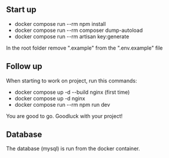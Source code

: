 ## Start up
- docker compose run --rm npm install
- docker compose run --rm composer dump-autoload
- docker compose run --rm artisan key:generate

In the root folder remove ".example" from the ".env.example" file


## Follow up
When starting to work on project, run this commands:
- docker compose up -d --build nginx (first time)
- docker compose up -d nginx
- docker compose run --rm npm run dev

You are good to go. Goodluck with your project!

## Database
The database (mysql) is run from the docker container.